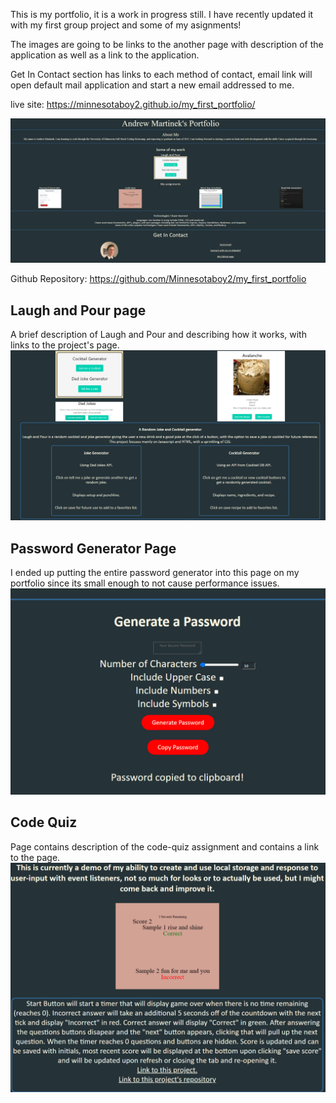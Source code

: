 This is my portfolio, it is a work in progress still. I have recently updated it with my first group project and some of my asignments!

The images are going to be links to the another page with description of the application as well as a link to the application.

Get In Contact section has links to each method of contact, email link will open default mail application and start a new email addressed to me.

live site: https://minnesotaboy2.github.io/my_first_portfolio/

![pageScrnSht](./assets/images/webScrnShot.png)

Github Repository: https://github.com/Minnesotaboy2/my_first_portfolio

## Laugh and Pour page
A brief description of Laugh and Pour and describing how it works, with links to the project's page.
![pageScrnSht](./assets/images/laugh-and-pour.png)

## Password Generator Page
I ended up putting the entire password generator into this page on my portfolio since its small enough to not cause performance issues.
![pageScrnSht](./assets/images/passwordgen1.png)

## Code Quiz
Page contains description of the code-quiz assignment and contains a link to the page.
![pageScrnSht](./assets/images/code-quiz1.png)